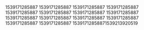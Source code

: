 1539171285887
1539171285887
1539171285887
1539171285887
1539171285887
1539171285887
1539171285887
1539171285887
1539171285887
1539171285887
1539171285887
1539171285887
1539171285887
1539171285887
15391712858871539213920519
